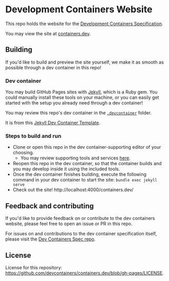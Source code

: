 # Development Containers Website

This repo holds the website for the [Development Containers Specification](https://github.com/devcontainers/spec).

You may view the site at [containers.dev](https://containers.dev).

## Building

If you'd like to build and preview the site yourself, we make it as smooth as possible through a dev container in this repo!

### Dev container

You may build GitHub Pages sites with [Jekyll](https://jekyllrb.com/), which is a Ruby gem. You could manually install these tools on your machine, or you can easily get started with the setup you already need through a dev container!

You may review this repo's dev container in the [`.devcontainer`](https://github.com/devcontainers/containers.dev/tree/gh-pages/.devcontainer) folder.

It is from this [Jekyll Dev Container Template](https://github.com/devcontainers/templates/tree/main/src/jekyll).

### Steps to build and run

* Clone or open this repo in the dev container-supporting editor of your choosing.
     * You may review supporting tools and services [here](https://containers.dev/supporting).
* Reopen this repo in the dev container, so that the container builds and you may develop inside it using the included tools. 
* Once the dev container finishes building, execute the following command in your dev container to start the site: `bundle exec jekyll serve`
* Check out the site! http://localhost:4000/containers.dev/

## Feedback and contributing

If you'd like to provide feedback on or contribute to the dev containers website, please feel free to open an issue or PR in this repo.

For issues on and contributions to the dev container specification itself, please visit the [Dev Containers Spec repo](https://github.com/devcontainers/spec).

## License

License for this repository: https://github.com/devcontainers/containers.dev/blob/gh-pages/LICENSE.
